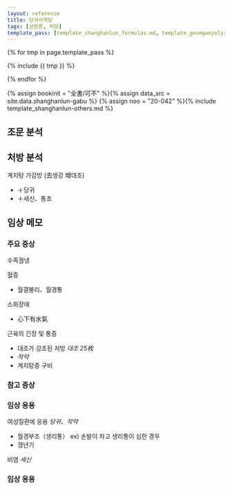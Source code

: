 ```yaml
---
layout: reference
title: 당귀사역탕
tags: [상한론, 처방]
template_pass: [template_shanghanlun_formulas.md, template_geumgweyolyag_formulas.md, template_etc_formulas.md]
---
```



{% for tmp in page.template_pass %}

{% include {{ tmp }} %}

{% endfor %}


{% assign bookinit = "全書/可不" %}{% assign data_src = site.data.shanghanlun-gabu %}
{% assign noo = "20-042" %}{% include template_shanghanlun-others.md %}

## 조문 분석

## 처방 분석

계지탕 가감방 (去생강 增대조)
* ＋당귀
* ＋세신、통초



## 임상 메모


### 주요 증상

수족궐냉

혈증
* 월결불리、월경통

소화장애
* 心下有水氣

근육의 긴장 및 통증
* 대조가 강조된 처방 _대조 25枚_
* _작약_
* 계지탕증 구비

### 참고 증상


### 임상 응용

여성질환에 응용 _당귀、작약_
* 월경부조（생리통） ex) 손발이 차고 생리통이 심한 경우
* 갱년기

비염 _세신_

### 임상 응용
